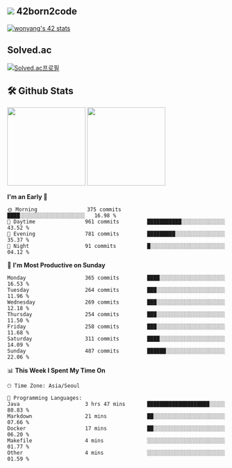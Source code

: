 
## <img src="https://img.shields.io/badge/-000000?style=flat&logo=42&logoColor=white"> 42born2code
[![wonyang's 42 stats](https://badge42.vercel.app/api/v2/cl5nhe5b6007809kydha7ht42/stats?cursusId=21&coalitionId=88)](https://profile.intra.42.fr/users/wonyang)

## Solved.ac
[![Solved.ac프로필](http://mazassumnida.wtf/api/v2/generate_badge?boj=bennyws)](https://solved.ac/bennyws)

## 🛠️ Github Stats
<p>
  <img height="180em" src="https://github-readme-stats-veggie-garden.vercel.app/api?username=gemstoneyang&show_icons=true&include_all_commits=true&bg_color=30,e96443,904e95&title_color=fff&text_color=fff">
  <img height="180em" src="https://github-readme-stats-veggie-garden.vercel.app/api/top-langs/?username=gemstoneyang&layout=compact&bg_color=30,e96443,904e95&title_color=fff&text_color=fff">
</p>

<!--START_SECTION:waka-->
**I'm an Early 🐤** 

```text
🌞 Morning                375 commits         ████░░░░░░░░░░░░░░░░░░░░░   16.98 % 
🌆 Daytime                961 commits         ███████████░░░░░░░░░░░░░░   43.52 % 
🌃 Evening                781 commits         █████████░░░░░░░░░░░░░░░░   35.37 % 
🌙 Night                  91 commits          █░░░░░░░░░░░░░░░░░░░░░░░░   04.12 % 
```
📅 **I'm Most Productive on Sunday** 

```text
Monday                   365 commits         ████░░░░░░░░░░░░░░░░░░░░░   16.53 % 
Tuesday                  264 commits         ███░░░░░░░░░░░░░░░░░░░░░░   11.96 % 
Wednesday                269 commits         ███░░░░░░░░░░░░░░░░░░░░░░   12.18 % 
Thursday                 254 commits         ███░░░░░░░░░░░░░░░░░░░░░░   11.50 % 
Friday                   258 commits         ███░░░░░░░░░░░░░░░░░░░░░░   11.68 % 
Saturday                 311 commits         ████░░░░░░░░░░░░░░░░░░░░░   14.09 % 
Sunday                   487 commits         ██████░░░░░░░░░░░░░░░░░░░   22.06 % 
```


📊 **This Week I Spent My Time On** 

```text
🕑︎ Time Zone: Asia/Seoul

💬 Programming Languages: 
Java                     3 hrs 47 mins       ████████████████████░░░░░   80.83 % 
Markdown                 21 mins             ██░░░░░░░░░░░░░░░░░░░░░░░   07.66 % 
Docker                   17 mins             ██░░░░░░░░░░░░░░░░░░░░░░░   06.20 % 
Makefile                 4 mins              ░░░░░░░░░░░░░░░░░░░░░░░░░   01.77 % 
Other                    4 mins              ░░░░░░░░░░░░░░░░░░░░░░░░░   01.59 % 
```


<!--END_SECTION:waka-->
